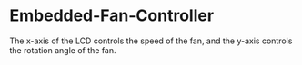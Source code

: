 # Embedded-Fan-Controller
The x-axis of the LCD controls the speed of the fan, and the y-axis controls the rotation angle of the fan.
